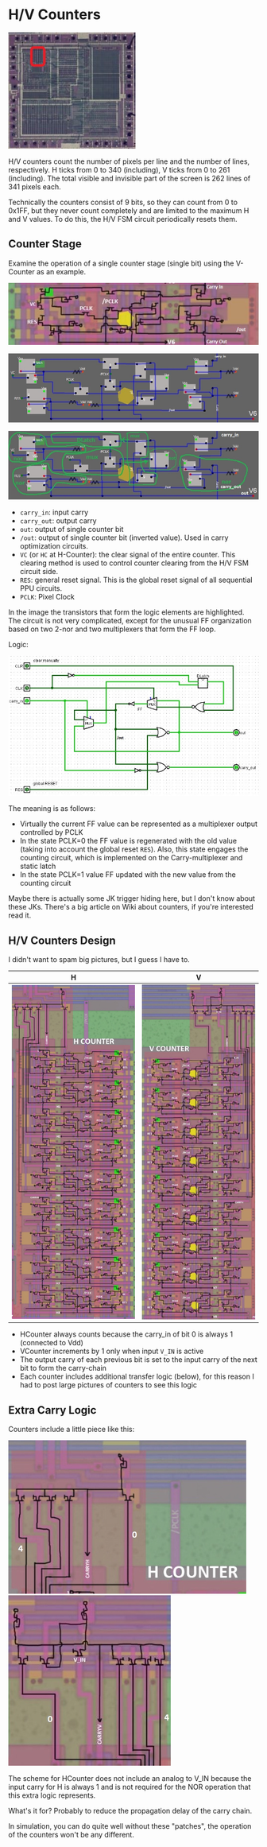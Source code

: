# H/V Counters

![ppu_locator_hv](/BreakingNESWiki/imgstore/ppu/ppu_locator_hv.jpg)

H/V counters count the number of pixels per line and the number of lines, respectively. H ticks from 0 to 340 (including), V ticks from 0 to 261 (including). The total visible and invisible part of the screen is 262 lines of 341 pixels each.

Technically the counters consist of 9 bits, so they can count from 0 to 0x1FF, but they never count completely and are limited to the maximum H and V values. To do this, the H/V FSM circuit periodically resets them.

## Counter Stage

Examine the operation of a single counter stage (single bit) using the V-Counter as an example.

![HV_stage](/BreakingNESWiki/imgstore/ppu/HV_stage.jpg)

![hv_stage2](/BreakingNESWiki/imgstore/ppu/hv_stage2.jpg)

![hv_stage2_annotated](/BreakingNESWiki/imgstore/ppu/hv_stage2_annotated.jpg)

- `carry_in`: input carry
- `carry_out`: output carry
- `out`: output of single counter bit
- `/out`: output of single counter bit (inverted value). Used in carry optimization circuits.
- `VC` (or `HC` at H-Counter): the clear signal of the entire counter. This clearing method is used to control counter clearing from the H/V FSM circuit side.
- `RES`: general reset signal. This is the global reset signal of all sequential PPU circuits.
- `PCLK`: Pixel Clock

In the image the transistors that form the logic elements are highlighted.
The circuit is not very complicated, except for the unusual FF organization based on two 2-nor and two multiplexers that form the FF loop.

Logic:

![hv_stage_logisim](/BreakingNESWiki/imgstore/ppu/hv_stage_logisim.jpg)

The meaning is as follows:
- Virtually the current FF value can be represented as a multiplexer output controlled by PCLK
- In the state PCLK=0 the FF value is regenerated with the old value (taking into account the global reset `RES`). Also, this state engages the counting circuit, which is implemented on the Carry-multiplexer and static latch
- In the state PCLK=1 value FF updated with the new value from the counting circuit

Maybe there is actually some JK trigger hiding here, but I don't know about these JKs. There's a big article on Wiki about counters, if you're interested read it.

## H/V Counters Design

I didn't want to spam big pictures, but I guess I have to.

|H|V|
|---|---|
|![H_trans](/BreakingNESWiki/imgstore/ppu/H_trans.jpg)|![V_trans](/BreakingNESWiki/imgstore/ppu/V_trans.jpg)|

- HCounter always counts because the carry_in of bit 0 is always 1 (connected to Vdd)
- VCounter increments by 1 only when input `V_IN` is active
- The output carry of each previous bit is set to the input carry of the next bit to form the carry-chain
- Each counter includes additional transfer logic (below), for this reason I had to post large pictures of counters to see this logic

## Extra Carry Logic

Counters include a little piece like this:

![CARRYH](/BreakingNESWiki/imgstore/ppu/CARRYH.jpg) ![CARRYV](/BreakingNESWiki/imgstore/ppu/CARRYV.jpg)

The scheme for HCounter does not include an analog to V_IN because the input carry for H is always 1 and is not required for the NOR operation that this extra logic represents.

What's it for? Probably to reduce the propagation delay of the carry chain.

In simulation, you can do quite well without these "patches", the operation of the counters won't be any different.
